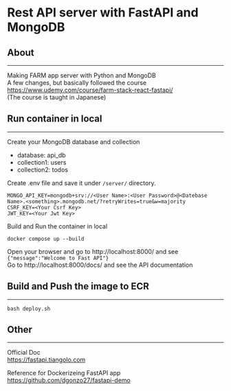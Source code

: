 # Rest API server with FastAPI and MongoDB
## About
---
Making FARM app server with Python and MongoDB   
A few changes, but basically followed the course   
https://www.udemy.com/course/farm-stack-react-fastapi/   
(The course is taught in Japanese)

## Run container in local
---
Create your MongoDB database and collection    
  - database: api_db   
  - collection1: users   
  - collection2: todos   

Create .env file and save it under `/server/` directory.
```.env
MONGO_API_KEY=mongodb+srv://<User Name>:<User Password>@<Datebase Name>.<something>.mongodb.net/?retryWrites=true&w=majority
CSRF_KEY=<Your Csrf Key>
JWT_KEY=<Your Jwt Key>
```
Build and Run the container in local
```shell
docker compose up --build
```
Open your browser and go to http://localhost:8000/ and see `{"message":"Welcome to Fast API"}`   
Go to http://localhost:8000/docs/ and see the API documentation    


## Build and Push the image to ECR
---
```shell
bash deploy.sh
```

## Other  
--- 

Official Doc  
https://fastapi.tiangolo.com

Reference for Dockerizeing FastAPI app
https://github.com/dgonzo27/fastapi-demo
